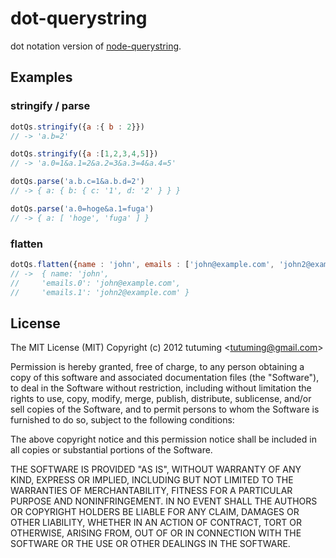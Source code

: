 # dot-querystring

dot notation version of [node-querystring](https://github.com/visionmedia/node-querystring).

## Examples

### stringify / parse

```js
dotQs.stringify({a :{ b : 2}})
// -> 'a.b=2'

dotQs.stringify({a :[1,2,3,4,5]})
// -> 'a.0=1&a.1=2&a.2=3&a.3=4&a.4=5'

dotQs.parse('a.b.c=1&a.b.d=2')
// -> { a: { b: { c: '1', d: '2' } } }

dotQs.parse('a.0=hoge&a.1=fuga')
// -> { a: [ 'hoge', 'fuga' ] }
```

### flatten

```js
dotQs.flatten({name : 'john', emails : ['john@example.com', 'john2@example.com']})
// ->  { name: 'john',
//     'emails.0': 'john@example.com',
//     'emails.1': 'john2@example.com' }
```

## License

The MIT License (MIT)
Copyright (c) 2012 tutuming  &lt;tutuming@gmail.com&gt;

Permission is hereby granted, free of charge, to any person obtaining a copy of this software and associated documentation files (the "Software"), to deal in the Software without restriction, including without limitation the rights to use, copy, modify, merge, publish, distribute, sublicense, and/or sell copies of the Software, and to permit persons to whom the Software is furnished to do so, subject to the following conditions:

The above copyright notice and this permission notice shall be included in all copies or substantial portions of the Software.

THE SOFTWARE IS PROVIDED "AS IS", WITHOUT WARRANTY OF ANY KIND, EXPRESS OR IMPLIED, INCLUDING BUT NOT LIMITED TO THE WARRANTIES OF MERCHANTABILITY, FITNESS FOR A PARTICULAR PURPOSE AND NONINFRINGEMENT. IN NO EVENT SHALL THE AUTHORS OR COPYRIGHT HOLDERS BE LIABLE FOR ANY CLAIM, DAMAGES OR OTHER LIABILITY, WHETHER IN AN ACTION OF CONTRACT, TORT OR OTHERWISE, ARISING FROM, OUT OF OR IN CONNECTION WITH THE SOFTWARE OR THE USE OR OTHER DEALINGS IN THE SOFTWARE.
